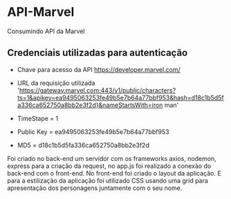 # API-Marvel
Consumindo API da Marvel


## Credenciais utilizadas para autenticação

- Chave para acesso da API https://developer.marvel.com/

- URL da requisição utilizada 'https://gateway.marvel.com:443/v1/public/characters?ts=1&apikey=ea9495063253fe49b5e7b64a77bbf953&hash=d18c1b5d5fa336ca652750a8bb2e3f2d}&nameStartsWith=iron man'

- TimeStape = 1

- Public Key = ea9495063253fe49b5e7b64a77bbf953

- MD5 = d18c1b5d5fa336ca652750a8bb2e3f2d



Foi criado no back-end um servidor com os frameworks axios, nodemon, express para a criação da request, no app.js foi realizado a conexão do back-end com o front-end.
No front-end foi criado o layout da aplicação.
E para a estilização da aplicação foi utilizado CSS usando uma grid para apresentação dos personagens juntamente com o seu nome.

